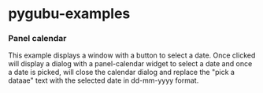 # pygubu-examples
### Panel calendar

This example displays a window with a button to select a date. 
Once clicked will display a dialog with a panel-calendar widget to select a date and once
a date is picked, will close the calendar dialog and replace the "pick a dataae" text with 
the selected date in dd-mm-yyyy format.
